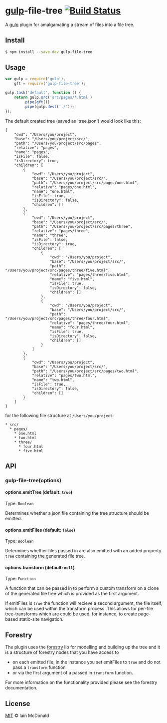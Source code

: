[gulp](https://github.com/wearefractal/gulp)-file-tree [![Build Status](https://travis-ci.org/iamcdonald/gulp-file-tree.svg?branch=master)](https://travis-ci.org/iamcdonald/gulp-file-tree)
==============

A [gulp](https://github.com/wearefractal/gulp) plugin for amalgamating a stream of files into a file tree.

## Install

```sh
$ npm install --save-dev gulp-file-tree
```

## Usage

```js
var gulp = require('gulp'),
    gft = require('gulp-file-tree');

gulp.task('default', function () {
	return gulp.src('src/pages/*.html')
		.pipe(gft())
		.pipe(gulp.dest('./'));
});
```
The default created tree (saved as 'tree.json') would look like this:
```
{
	"cwd": "/Users/you/project",
	"base": "/Users/you/project/src/",
	"path": "/Users/you/project/src/pages",
	"relative": "pages",
	"name": "pages",
	"isFile": false,
	"isDirectory": true,
	"children": [
		{
			"cwd": "/Users/you/project",
			"base": "/Users/you/project/src/",
			"path": "/Users/you/project/src/pages/one.html",
			"relative": "pages/one.html",
			"name": "one.html",
			"isFile": true,
			"isDirectory": false,
			"children": []
		},
		{
			"cwd": "/Users/you/project",
			"base": "/Users/you/project/src/",
			"path": "/Users/you/project/src/pages/three",
			"relative": "pages/three",
			"name": "three",
			"isFile": false,
			"isDirectory": true,
			"children": [
				{
					"cwd": "/Users/you/project",
					"base": "/Users/you/project/src/",
					"path": "/Users/you/project/src/pages/three/five.html",
					"relative": "pages/three/five.html",
					"name": "five.html",
					"isFile": true,
					"isDirectory": false,
					"children": []
				},
				{
					"cwd": "/Users/you/project",
					"base": "/Users/you/project/src/",
					"path": "/Users/you/project/src/pages/three/four.html",
					"relative": "pages/three/four.html",
					"name": "four.html",
					"isFile": true,
					"isDirectory": false,
					"children": []
				}
			]
		},
		{
			"cwd": "/Users/you/project",
			"base": "/Users/you/project/src/",
			"path": "/Users/you/project/src/pages/two.html",
			"relative": "pages/two.html",
			"name": "two.html",
			"isFile": true,
			"isDirectory": false,
			"children": []
		}
	]
}
```

for the following file structure at `/Users/you/project`: 
```
* src/
  * pages/
    * one.html
    * two.html
    * three/
      * four.html
      * five.html
```

## API

### gulp-file-tree(options)

#### options.emitTree (default: `true`)
Type: `Boolean`

Determines whether a json file containing the tree structure should be emitted.

#### options.emitFiles (default: `false`)
Type: `Boolean`

Determines whether files passed in are also emitted with an added property `tree` containing the generated file tree.

#### options.transform (default: `null`)
Type: `Function`

A function that can be passed in to perform a custom transform on a clone of the generated file tree which is provided as the first argument.  

If emitFiles is `true` the function will recieve a second argument, the file itself, which can be used within the transform process. This allows for per-file tree-transforms which are could be used, for instance, to create page-based static-site navigation. 

## Forestry

The plugin uses the [forestry](https://github.com/iamcdonald/forestry) lib for modelling and building up the tree and it is a structure of forestry nodes that you have access to 
- on each emitted file, in the instance you set emitFiles to `true` and do not pass a `transform` function 
- or via the first argument of a passed in `transform` function.  

For more information on the functionality provided please see the forestry documentation.

## License

[MIT](http://opensource.org/licenses/MIT) © Iain McDonald
